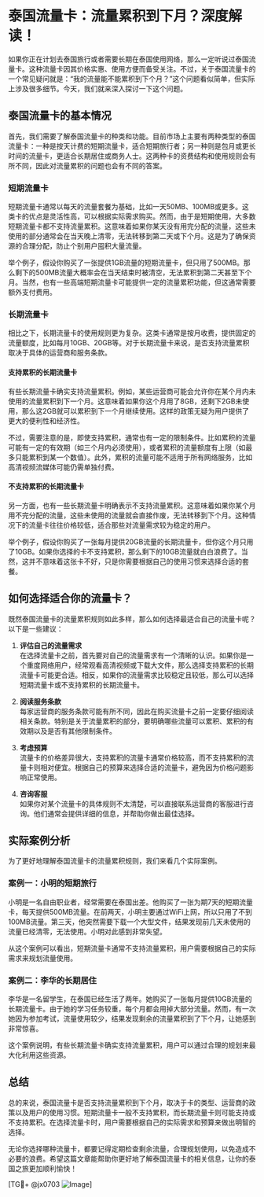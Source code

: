 # 泰国流量卡：流量累积到下月？深度解读！

如果你正在计划去泰国旅行或者需要长期在泰国使用网络，那么一定听说过泰国流量卡。这种流量卡因其价格实惠、使用方便而备受关注。不过，关于泰国流量卡的一个常见疑问就是：“我的流量能不能累积到下个月？”这个问题看似简单，但实际上涉及很多细节。今天，我们就来深入探讨一下这个问题。

## 泰国流量卡的基本情况

首先，我们需要了解泰国流量卡的种类和功能。目前市场上主要有两种类型的泰国流量卡：一种是按天计费的短期流量卡，适合短期旅行者；另一种则是包月或更长时间的流量卡，更适合长期居住或商务人士。这两种卡的资费结构和使用规则会有所不同，因此对流量累积的问题也会有不同的答案。

### 短期流量卡

短期流量卡通常以每天的流量套餐为基础，比如一天50MB、100MB或更多。这类卡的优点是灵活性高，可以根据实际需求购买。然而，由于是短期使用，大多数短期流量卡都不支持流量累积。这意味着如果你某天没有用完分配的流量，这些未使用的部分通常会在当天晚上清零，无法转移到第二天或下个月。这是为了确保资源的合理分配，防止个别用户囤积大量流量。

举个例子，假设你购买了一张提供1GB流量的短期流量卡，但只用了500MB。那么剩下的500MB流量大概率会在当天结束时被清空，无法累积到第二天甚至下个月。当然，也有一些高端短期流量卡可能提供一定的流量累积功能，但这通常需要额外支付费用。

### 长期流量卡

相比之下，长期流量卡的使用规则更为复杂。这类卡通常是按月收费，提供固定的流量额度，比如每月10GB、20GB等。对于长期流量卡来说，是否支持流量累积取决于具体的运营商和服务条款。

#### 支持累积的长期流量卡

有些长期流量卡确实支持流量累积。例如，某些运营商可能会允许你在某个月内未使用的流量累积到下一个月。这意味着如果你这个月用了8GB，还剩下2GB未使用，那么这2GB就可以累积到下一个月继续使用。这样的政策无疑为用户提供了更大的便利性和经济性。

不过，需要注意的是，即使支持累积，通常也有一定的限制条件。比如累积的流量可能有一定的有效期（如三个月内必须使用），或者累积的流量额度有上限（如最多只能累积到某一个数值）。此外，累积的流量可能不适用于所有网络服务，比如高清视频流媒体可能仍需单独付费。

#### 不支持累积的长期流量卡

另一方面，也有一些长期流量卡明确表示不支持流量累积。这意味着如果你某个月用不完分配的流量，这些未使用的流量就会直接作废，无法转移到下个月。这种情况下的流量卡往往价格较低，适合那些对流量需求较为稳定的用户。

举个例子，假设你购买了一张每月提供20GB流量的长期流量卡，但你这个月只用了10GB。如果你选择的卡不支持累积，那么剩下的10GB流量就白白浪费了。当然，这并不意味着这张卡不好，只是你需要根据自己的使用习惯来选择合适的套餐。

## 如何选择适合你的流量卡？

既然泰国流量卡的流量累积规则如此多样，那么如何选择最适合自己的流量卡呢？以下是一些建议：

1. **评估自己的流量需求**  
   在选择流量卡之前，首先要对自己的流量需求有一个清晰的认识。如果你是一个重度网络用户，经常观看高清视频或下载大文件，那么选择支持累积的长期流量卡可能更合适。相反，如果你的流量需求比较稳定且较低，那么可以选择短期流量卡或不支持累积的长期流量卡。

2. **阅读服务条款**  
   每家运营商的服务条款可能有所不同，因此在购买流量卡之前一定要仔细阅读相关条款。特别是关于流量累积的部分，要明确哪些流量可以累积、累积的有效期以及是否有其他限制条件。

3. **考虑预算**  
   流量卡的价格差异很大，支持累积的流量卡通常价格较高，而不支持累积的流量卡则相对便宜。根据自己的预算来选择合适的流量卡，避免因为价格问题影响正常使用。

4. **咨询客服**  
   如果你对某个流量卡的具体规则不太清楚，可以直接联系运营商的客服进行咨询。他们通常会提供详细的信息，并帮助你做出最佳选择。

## 实际案例分析

为了更好地理解泰国流量卡的流量累积规则，我们来看几个实际案例。

### 案例一：小明的短期旅行

小明是一名自由职业者，经常需要在泰国出差。他购买了一张为期7天的短期流量卡，每天提供500MB流量。在前两天，小明主要通过WiFi上网，所以只用了不到100MB流量。第三天，他突然需要下载一个大型文件，结果发现前几天未使用的流量已经清零，无法使用。小明对此感到非常失望。

从这个案例可以看出，短期流量卡通常不支持流量累积，用户需要根据自己的实际需求来规划流量使用。

### 案例二：李华的长期居住

李华是一名留学生，在泰国已经生活了两年。她购买了一张每月提供10GB流量的长期流量卡。由于她的学习任务较重，每个月都会用掉大部分流量。然而，有一次她因为参加考试，流量使用较少，结果发现剩余的流量累积到了下个月，让她感到非常惊喜。

这个案例说明，有些长期流量卡确实支持流量累积，用户可以通过合理的规划来最大化利用这些资源。

## 总结

总的来说，泰国流量卡是否支持流量累积到下个月，取决于卡的类型、运营商的政策以及用户的使用习惯。短期流量卡一般不支持累积，而长期流量卡则可能支持或不支持累积。在选择流量卡时，用户需要根据自己的实际需求和预算来做出明智的选择。

无论你选择哪种流量卡，都要记得定期检查剩余流量，合理规划使用，以免造成不必要的浪费。希望这篇文章能帮助你更好地了解泰国流量卡的相关信息，让你的泰国之旅更加顺利愉快！

[TG💪+ @jx0703 ![Image](https://github.com/user-attachments/assets/dbca1d08-cadb-493c-b0ec-ad6f7a83f270)]
